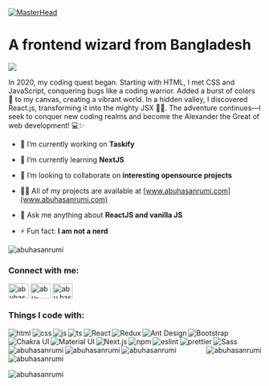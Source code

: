 [![MasterHead](https://i.imgur.com/MT7mAta.png)](https:www.abuhasanrumi.com)

# A frontend wizard from Bangladesh

[![](https://visitcount.itsvg.in/api?id=abuhasanrumi&icon=0&color=0)](https://visitcount.itsvg.in)

In 2020, my coding quest began. Starting with HTML, I met CSS and JavaScript, conquering bugs like a coding warrior. Added a burst of colors 🌈 to my canvas, creating a vibrant world. In a hidden valley, I discovered React.js, transforming it into the mighty JSX 🙋‍♀️. The adventure continues—I seek to conquer new coding realms and become the Alexander the Great of web development! 💻✨

- 🔭 I’m currently working on **Taskify**

- 🌱 I’m currently learning **NextJS**

- 👯 I’m looking to collaborate on **interesting opensource projects**

- 👨‍💻 All of my projects are available at [www.abuhasanrumi.com](www.abuhasanrumi.com)

- 💬 Ask me anything about **ReactJS and vanilla JS**

- ⚡ Fun fact: **I am not a nerd**

<p align="left"><img src="https://github-profile-trophy.vercel.app/?username=abuhasanrumi" alt="abuhasanrumi" /></p>

<h3 align="left">Connect with me:</h3>
<p align="left">
<a href="https://dev.to/abuhasanrumi" target="blank"><img align="center" src="https://raw.githubusercontent.com/rahuldkjain/github-profile-readme-generator/master/src/images/icons/Social/devto.svg" alt="abuhasanrumi" height="30" width="40" /></a>
<a href="https://linkedin.com/in/abu-hasan-rumi" target="blank"><img align="center" src="https://raw.githubusercontent.com/rahuldkjain/github-profile-readme-generator/master/src/images/icons/Social/linked-in-alt.svg" alt="abu-hasan-rumi" height="30" width="40" /></a>
<a href="https://fb.com/abu.hasan.rumi" target="blank"><img align="center" src="https://raw.githubusercontent.com/rahuldkjain/github-profile-readme-generator/master/src/images/icons/Social/facebook.svg" alt="abu.hasan.rumi" height="30" width="40" /></a>
</p>

<h3 align="left">Things I code with:</h3>
<p align="left"><img align="left" src="https://img.shields.io/badge/HTML5-E34F26?style=for-the-badge&logo=html5&logoColor=white" alt="html" />
<img align="left" src="https://img.shields.io/badge/CSS3-1572B6?style=for-the-badge&logo=css3&logoColor=white" alt="css" />
<img align="left" src="https://img.shields.io/badge/JavaScript-323330?style=for-the-badge&logo=javascript&logoColor=F7DF1E" alt="js" />
<img align="left" src="https://img.shields.io/badge/TypeScript-007ACC?style=for-the-badge&logo=typescript&logoColor=white" alt="ts" />
<img align="left" src="https://img.shields.io/badge/React-20232A?style=for-the-badge&logo=react&logoColor=61DAFB" alt="React" />
<img align="left" src="https://img.shields.io/badge/Redux-593D88?style=for-the-badge&logo=redux&logoColor=white" alt="Redux" />
<img align="left" src="https://img.shields.io/badge/Ant%20Design-1890FF?style=for-the-badge&logo=antdesign&logoColor=white" alt="Ant Design" />
<img align="left" src="https://img.shields.io/badge/Bootstrap-563D7C?style=for-the-badge&logo=bootstrap&logoColor=white" alt="Bootstrap" />
<img align="left" src="https://img.shields.io/badge/Chakra--UI-319795?style=for-the-badge&logo=chakra-ui&logoColor=white" alt="Chakra UI" />
<img align="left" src="https://img.shields.io/badge/Material%20UI-007FFF?style=for-the-badge&logo=mui&logoColor=white" alt="Material UI" />
<img align="left" src="https://img.shields.io/badge/next%20js-000000?style=for-the-badge&logo=nextdotjs&logoColor=white" alt="Next.js" />
<img align="left" src="https://img.shields.io/badge/npm-CB3837?style=for-the-badge&logo=npm&logoColor=white" alt="npm" />
<img align="left" src="https://img.shields.io/badge/eslint-3A33D1?style=for-the-badge&logo=eslint&logoColor=white" alt="eslint" />
<img align="left" src="https://img.shields.io/badge/prettier-1A2C34?style=for-the-badge&logo=prettier&logoColor=F7BA3E" alt="prettier" />
<img align="left" src="https://img.shields.io/badge/Sass-CC6699?style=for-the-badge&logo=sass&logoColor=white" alt="Sass" /></p>

<p>&nbsp;<img align="left" src="https://github-readme-stats.vercel.app/api?username=abuhasanrumi&count_private=true&show_icons=true&include_all_commits=true&theme=vue-dark&hide_border=true" alt="abuhasanrumi" /></p>

<p>
  <img align="left" src="https://github-readme-streak-stats.herokuapp.com/?user=abuhasanrumi&theme=vue-dark&hide_border=true" alt="abuhasanrumi" />

  <img  align="right" src="https://github-readme-stats.vercel.app/api/top-langs/?username=abuhasanrumi&theme=vue-dark&hide_border=true&include_all_commits=true&count_private=true&layout=compact" alt="abuhasanrumi" />
</p>

<p><img align="left" src="https://github-readme-stats.vercel.app/api/top-langs?username=abuhasanrumi&show_icons=true&locale=en&layout=compact" alt="abuhasanrumi" /></p>

<p>&nbsp;<img align="center" src="https://github-readme-stats.vercel.app/api?username=abuhasanrumi&show_icons=true&theme=dark&locale=en" alt="abuhasanrumi" /></p>

<p><img align="center" src="https://github-readme-streak-stats.herokuapp.com/?user=abuhasanrumi&" alt="abuhasanrumi" /></p>
